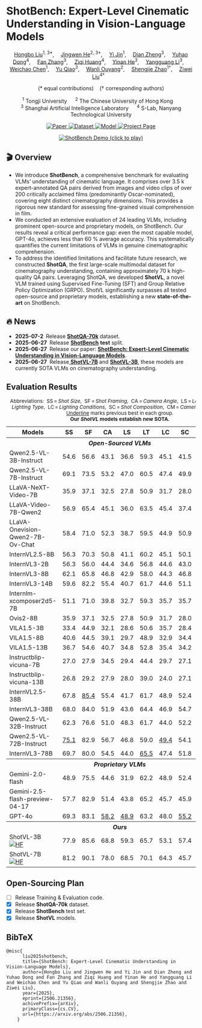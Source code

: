 # ShotBench: Expert-Level Cinematic Understanding in Vision-Language Models

<p align="center">
    <a href='https://github.com/Alexios-hub' target='_blank'>Hongbo Liu</a><sup>1, 3*</sup>,&emsp;
    <a href='https://github.com/hejingwenhejingwen' target='_blank'>Jingwen He</a><sup>2, 3*</sup>,&emsp;
    <a href='https://github.com/MQN-80' target='_blank'>Yi Jin</a><sup>1</sup>,&emsp;
    <a href='https://zhengdian1.github.io/' target='_blank'>Dian Zheng</a><sup>3</sup>,&emsp;
    <a href='https://scholar.google.com/citations?hl=zh-CN&user=kMui170AAAAJ' target='_blank'>Yuhao Dong</a><sup>4</sup>,&emsp;
    <a href='https://github.com/zhangfan-p' target='_blank'>Fan Zhang</a><sup>3</sup>,&emsp;
    <a href='https://ziqihuangg.github.io/' target='_blank'>Ziqi Huang</a><sup>4</sup>,&emsp;
    <a href='https://scholar.google.com/citations?user=EgfF_CEAAAAJ&hl=en' target='_blank'>Yinan He</a><sup>3</sup>,&emsp;
    <a href='https://yg256li.github.io/' target='_blank'>Yangguang Li</a><sup>3</sup>,&emsp;
    <a href='https://dblp.org/pid/98/120-1.html' target='_blank'>Weichao Chen</a><sup>1</sup>,&emsp;
    <a href='https://mmlab.siat.ac.cn/yuqiao' target='_blank'>Yu Qiao</a><sup>3</sup>,&emsp;
    <a href='https://wlouyang.github.io/' target='_blank'>Wanli Ouyang</a><sup>2</sup>,&emsp;
    <a href='https://orcid.org/0000-0002-4301-394X' target='_blank'>Shengjie Zhao</a><sup>1&dagger;</sup>,&emsp;
    <a href='https://liuziwei7.github.io/' target='_blank'>Ziwei Liu</a><sup>4&dagger;</sup>&emsp;
</p>

<p align="center">
  (* equal contributions) &nbsp;&nbsp; († corresponding authors)
</p>

<p align="center">
  <sup>1</sup> Tongji University &emsp;
  <sup>2</sup> The Chinese University of Hong Kong &emsp;<br>
  <sup>3</sup> Shanghai Artificial Intelligence Laboratory &emsp;
  <sup>4</sup> S-Lab, Nanyang Technological University
</p>

<p align="center">
  <a href="https://arxiv.org/abs/2506.21356">
    <img src="https://img.shields.io/badge/Paper-arXiv%3A2506.21356-B31B1B?logo=arxiv" alt="Paper">
  </a>
  <a href="https://huggingface.co/datasets/Vchitect/ShotBench">
    <img src="https://img.shields.io/badge/Dataset-HuggingFace-orange?logo=huggingface" alt="Dataset">
  </a>
  <a href="https://huggingface.co/collections/Vchitect/shot-vl-685e541cdc5583148b36c12f">
    <img src="https://img.shields.io/badge/Model-ShotVL-green" alt="Model">
  </a>
  <a href="https://vchitect.github.io/ShotBench-project/">
    <img src="https://img.shields.io/badge/Project&nbsp;Page-Website-lightgrey?logo=googlechrome" alt="Project Page">
  </a>
</p>
<p align="center">
  <a href="https://www.youtube.com/watch?v=MJBJlJEsPFM">
    <img src="assets/shotbench_demo.gif" alt="ShotBench Demo (click to play)">
  </a>
</p>


## 🎬 Overview
- We introduce **ShotBench**, a comprehensive benchmark for evaluating VLMs’ understanding of cinematic language. It comprises over 3.5 k expert-annotated QA pairs derived from images and video clips of over 200 critically acclaimed films (predominantly Oscar-nominated), covering eight distinct cinematography dimensions. This provides a rigorous new standard for assessing fine-grained visual comprehension in film.
- We conducted an extensive evaluation of 24 leading VLMs, including prominent open-source and proprietary models, on ShotBench. Our results reveal a critical performance gap: even the most capable model, GPT-4o, achieves less than 60 % average accuracy. This systematically quantifies the current limitations of VLMs in genuine cinematographic comprehension.
- To address the identified limitations and facilitate future research, we constructed **ShotQA**, the first large-scale multimodal dataset for cinematography understanding, containing approximately 70 k high-quality QA pairs. Leveraging ShotQA, we developed **ShotVL**, a novel VLM trained using Supervised Fine-Tuning (SFT) and Group Relative Policy Optimization (GRPO). ShotVL significantly surpasses all tested open-source and proprietary models, establishing a new **state-of-the-art** on ShotBench.

## 🔥 News
- **2025-07-2** Release [**ShotQA-70k**](https://huggingface.co/datasets/Vchitect/ShotQA) dataset.
- **2025-06-27** Release [**ShotBench**](https://huggingface.co/datasets/Vchitect/ShotBench) **test** split.  
- **2025-06-27** Release our paper: [**ShotBench: Expert-Level Cinematic Understanding in Vision-Language Models**](https://arxiv.org/abs/2506.21356).  
- **2025-06-27** Release[ **ShotVL-7B**](https://huggingface.co/Vchitect/ShotVL-7B) and [**ShotVL-3B**](https://huggingface.co/Vchitect/ShotVL-3B), these models are currently SOTA VLMs on cinematography understanding.

## Evaluation Results

<div align="center">
<table>
  <caption>
    <small>
      Abbreviations:&nbsp;
      SS = <em>Shot&nbsp;Size</em>,&nbsp;
      SF = <em>Shot&nbsp;Framing</em>,&nbsp;
      CA = <em>Camera&nbsp;Angle</em>,&nbsp;
      LS = <em>Lens&nbsp;Size</em>,&nbsp;
      LT = <em>Lighting&nbsp;Type</em>,&nbsp;
      LC = <em>Lighting&nbsp;Conditions</em>,&nbsp;
      SC = <em>Shot&nbsp;Composition</em>,&nbsp;
      CM = <em>Camera&nbsp;Movement</em>.&nbsp;
      <u>Underline</u> marks previous best in each group.<br>
      <strong>Our <em>ShotVL</em> models establish new SOTA.</strong>
    </small>
  </caption><thead>
    <tr>
      <th>Models</th><th>SS</th><th>SF</th><th>CA</th><th>LS</th><th>LT</th>
      <th>LC</th><th>SC</th><th>CM</th><th>Avg</th>
    </tr>
  </thead><tbody>
  <tr><th colspan="10"><em>Open-Sourced&nbsp;VLMs</em></th></tr>
                            <tr><td>Qwen2.5-VL-3B-Instruct</td><td>54.6</td><td>56.6</td><td>43.1</td><td>36.6</td><td>59.3</td><td>45.1</td><td>41.5</td><td>31.9</td><td>46.1</td></tr>
                            <tr><td>Qwen2.5-VL-7B-Instruct</td><td>69.1</td><td>73.5</td><td>53.2</td><td>47.0</td><td>60.5</td><td>47.4</td><td>49.9</td><td>30.2</td><td>53.8</td></tr>
                            <tr><td>LLaVA-NeXT-Video-7B</td><td>35.9</td><td>37.1</td><td>32.5</td><td>27.8</td><td>50.9</td><td>31.7</td><td>28.0</td><td>31.3</td><td>34.4</td></tr>
                            <tr><td>LLaVA-Video-7B-Qwen2</td><td>56.9</td><td>65.4</td><td>45.1</td><td>36.0</td><td>63.5</td><td>45.4</td><td>37.4</td><td>35.3</td><td>48.1</td></tr>
                            <tr><td>LLaVA-Onevision-Qwen2-7B-Ov-Chat</td><td>58.4</td><td>71.0</td><td>52.3</td><td>38.7</td><td>59.5</td><td>44.9</td><td>50.9</td><td>39.7</td><td>51.9</td></tr>
                            <tr><td>InternVL2.5-8B</td><td>56.3</td><td>70.3</td><td>50.8</td><td>41.1</td><td>60.2</td><td>45.1</td><td>50.1</td><td>33.6</td><td>50.9</td></tr>
                            <tr><td>InternVL3-2B</td><td>56.3</td><td>56.0</td><td>44.4</td><td>34.6</td><td>56.8</td><td>44.6</td><td>43.0</td><td>38.1</td><td>46.7</td></tr>
                            <tr><td>InternVL3-8B</td><td>62.1</td><td>65.8</td><td>46.8</td><td>42.9</td><td>58.0</td><td>44.3</td><td>46.8</td><td>44.2</td><td>51.4</td></tr>
                            <tr><td>InternVL3-14B</td><td>59.6</td><td>82.2</td><td>55.4</td><td>40.7</td><td>61.7</td><td>44.6</td><td>51.1</td><td>38.2</td><td>54.2</td></tr>
                            <tr><td>Internlm-xcomposer2d5-7B</td><td>51.1</td><td>71.0</td><td>39.8</td><td>32.7</td><td>59.3</td><td>35.7</td><td>35.7</td><td>38.8</td><td>45.5</td></tr>
                            <tr><td>Ovis2-8B</td><td>35.9</td><td>37.1</td><td>32.5</td><td>27.8</td><td>50.9</td><td>31.7</td><td>28.0</td><td>35.3</td><td>34.9</td></tr>
                            <tr><td>VILA1.5-3B</td><td>33.4</td><td>44.9</td><td>32.1</td><td>28.6</td><td>50.6</td><td>35.7</td><td>28.4</td><td>21.5</td><td>34.4</td></tr>
                            <tr><td>VILA1.5-8B</td><td>40.6</td><td>44.5</td><td>39.1</td><td>29.7</td><td>48.9</td><td>32.9</td><td>34.4</td><td>36.9</td><td>38.4</td></tr>
                            <tr><td>VILA1.5-13B</td><td>36.7</td><td>54.6</td><td>40.7</td><td>34.8</td><td>52.8</td><td>35.4</td><td>34.2</td><td>31.3</td><td>40.1</td></tr>
                            <tr><td>Instructblip-vicuna-7B</td><td>27.0</td><td>27.9</td><td>34.5</td><td>29.4</td><td>44.4</td><td>29.7</td><td>27.1</td><td>25.0</td><td>30.6</td></tr>
                            <tr><td>Instructblip-vicuna-13B</td><td>26.8</td><td>29.2</td><td>27.9</td><td>28.0</td><td>39.0</td><td>24.0</td><td>27.1</td><td>22.0</td><td>28.0</td></tr>
                            <tr><td>InternVL2.5-38B</td><td>67.8</td><td><u>85.4</u></td><td>55.4</td><td>41.7</td><td>61.7</td><td>48.9</td><td>52.4</td><td>44.0</td><td>57.2</td></tr>
                            <tr><td>InternVL3-38B</td><td>68.0</td><td>84.0</td><td>51.9</td><td>43.6</td><td>64.4</td><td>46.9</td><td>54.7</td><td>44.6</td><td>57.3</td></tr>
                            <tr><td>Qwen2.5-VL-32B-Instruct</td><td>62.3</td><td>76.6</td><td>51.0</td><td>48.3</td><td>61.7</td><td>44.0</td><td>52.2</td><td>43.8</td><td>55.0</td></tr>
                            <tr><td>Qwen2.5-VL-72B-Instruct</td><td><u>75.1</u></td><td>82.9</td><td>56.7</td><td>46.8</td><td>59.0</td><td><u>49.4</u></td><td>54.1</td><td><u>48.9</u></td><td>59.1</td></tr>
                            <tr><td>InternVL3-78B</td><td>69.7</td><td>80.0</td><td>54.5</td><td>44.0</td><td><u>65.5</u></td><td>47.4</td><td>51.8</td><td>44.4</td><td>57.2</td></tr>
<tr><th colspan="10"><em>Proprietary&nbsp;VLMs</em></th></tr>
                            <tr><td>Gemini-2.0-flash</td><td>48.9</td><td>75.5</td><td>44.6</td><td>31.9</td><td>62.2</td><td>48.9</td><td>52.4</td><td>47.4</td><td>51.5</td></tr>
                            <tr><td>Gemini-2.5-flash-preview-04-17</td><td>57.7</td><td>82.9</td><td>51.4</td><td>43.8</td><td>65.2</td><td>45.7</td><td>45.9</td><td>43.5</td><td>54.5</td></tr>
                            <tr><td>GPT-4o</td><td>69.3</td><td>83.1</td><td><u>58.2</u></td><td><u>48.9</u></td><td>63.2</td><td>48.0</td><td><u>55.2</u></td><td>48.3</td><td><u>59.3</u></td></tr>
<tr><th colspan="10"><em>Ours</em></th></tr>
<tr>
  <td>ShotVL-3B
    <a href="https://huggingface.co/Vchitect/ShotVL-3B">
      <img src="https://img.shields.io/badge/Model-HF-yellow?logo=huggingface" alt="HF">
    </a>
  </td>
  <td>77.9</td><td>85.6</td><td>68.8</td><td>59.3</td><td>65.7</td>
  <td>53.1</td><td>57.4</td><td>51.7</td><td>65.1</td>
</tr>
<tr>
  <td>ShotVL-7B
    <a href="https://huggingface.co/Vchitect/ShotVL-7B">
      <img src="https://img.shields.io/badge/Model-HF-yellow?logo=huggingface" alt="HF">
    </a>
  </td>
  <td>81.2</td><td>90.1</td><td>78.0</td><td>68.5</td><td>70.1</td>
  <td>64.3</td><td>45.7</td><td>62.9</td><td>70.1</td>
</tr>  </tbody>
</table></div>

## Open-Sourcing Plan

- [ ] Release Training & Evaluation code.
- [x] Release **ShotQA-70k** dataset.
- [x] Release **ShotBench** test set.
- [x] Release **ShotVL** models.

## BibTeX

```
@misc{
      liu2025shotbench,
      title={ShotBench: Expert-Level Cinematic Understanding in Vision-Language Models}, 
      author={Hongbo Liu and Jingwen He and Yi Jin and Dian Zheng and Yuhao Dong and Fan Zhang and Ziqi Huang and Yinan He and Yangguang Li and Weichao Chen and Yu Qiao and Wanli Ouyang and Shengjie Zhao and Ziwei Liu},
      year={2025},
      eprint={2506.21356},
      achivePrefix={arXiv},
      primaryClass={cs.CV},
      url={https://arxiv.org/abs/2506.21356}, 
    }
```


